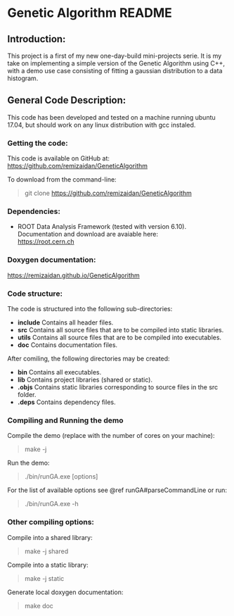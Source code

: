 Genetic Algorithm README
========================

Introduction:
-------------

This project is a first of my new one-day-build mini-projects serie.
It is my take on implementing a simple version of the Genetic Algorithm using C++,
with a demo use case consisting of fitting a gaussian distribution to a data histogram. 


General Code Description:
-------------------------

This code has been developed and tested on a machine running ubuntu 17.04,
but should work on any linux distribution with gcc instaled.

### Getting the code:

This code is available on GitHub at: <br>
<a href="https://github.com/remizaidan/GeneticAlgorithm">
https://github.com/remizaidan/GeneticAlgorithm
</a>

To download from the command-line: <br>
> git clone https://github.com/remizaidan/GeneticAlgorithm


### Dependencies:
- ROOT Data Analysis Framework (tested with version 6.10). Documentation and download are avaiable here: <br>
<a href="https://root.cern.ch">https://root.cern.ch</a>


### Doxygen documentation:
<a href="https://remizaidan.github.io/GeneticAlgorithm">
https://remizaidan.github.io/GeneticAlgorithm
</a>


### Code structure:

The code is structured into the following sub-directories:
- <b>include</b> Contains all header files.
- <b>src</b> Contains all source files that are to be compiled into static libraries.
- <b>utils</b> Contains all source files that are to be compiled into executables.
- <b>doc</b> Contains documentation files.

After comiling, the following directories may be created:
- <b>bin</b> Contains all executables.
- <b>lib</b> Contains project libraries (shared or static).
- <b>.objs</b> Contains static libraries corresponding to source files in the src folder.
- <b>.deps</b> Contains dependency files.


### Compiling and Running the demo

Compile the demo (replace <N> with the number of cores on your machine):
> make -j<N>

Run the demo:
> ./bin/runGA.exe [options]

For the list of available options see @ref runGA#parseCommandLine or run:
> ./bin/runGA.exe -h


### Other compiling options:

Compile into a shared library:
> make -j<N> shared

Compile into a static library:
> make -j<N> static

Generate local doxygen documentation:
> make doc
